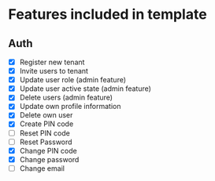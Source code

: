 # Features included in template

## Auth

 - [x] Register new tenant
 - [x] Invite users to tenant
 - [x] Update user role (admin feature)
 - [x] Update user active state (admin feature)
 - [x] Delete users (admin feature)
 - [x] Update own profile information
 - [x] Delete own user
 - [x] Create PIN code
 - [ ] Reset PIN code
 - [ ] Reset Password
 - [x] Change PIN code
 - [x] Change password
 - [ ] Change email
